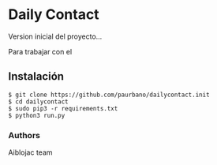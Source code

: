 # Daily Contact
Version inicial del proyecto...

Para trabajar con el

## Instalación

    $ git clone https://github.com/paurbano/dailycontact.init
    $ cd dailycontact
    $ sudo pip3 -r requirements.txt
    $ python3 run.py

### Authors
Aiblojac team